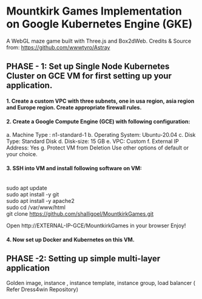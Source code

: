 # Mountkirk Games Implementation on Google Kubernetes Engine (GKE) 
A WebGL maze game built with Three.js and Box2dWeb. 
Credits & Source from: https://github.com/wwwtyro/Astray

## PHASE - 1: Set up Single Node Kubernetes Cluster on GCE VM for first setting up your application.
#### 1. Create a custom VPC with three subnets, one in usa region, asia region and Europe region. Create appropriate firewall rules.

#### 2. Create a Google Compute Engine (GCE) with following configuration:
a. Machine Type : n1-standard-1
b. Operating System: Ubuntu-20.04
c. Disk Type: Standard Disk
d. Disk-size: 15 GB
e. VPC: Custom
f. External IP Address: Yes
g. Protect VM from Deletion
Use other options of default or your choice.


#### 3. SSH into VM and install following software on VM: <br/><br/>
sudo apt update <br/>
sudo apt install -y git <br/>
sudo apt install -y apache2 <br/>
sudo cd /var/www/html <br/>
git clone https://github.com/shalligoel/MountkirkGames.git <br/>

Open http://EXTERNAL-IP-GCE/MountkirkGames in your browser
Enjoy!

#### 4. Now set up Docker and Kubernetes on this VM.





## PHASE -2: Setting up simple multi-layer application
   Golden image, instance , instance template, instance group, load balancer ( Refer Dress4win Repository)
